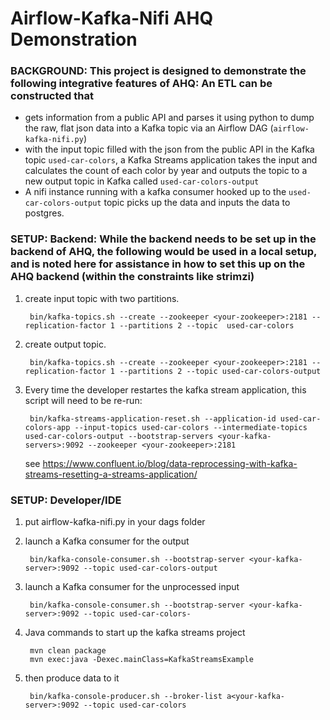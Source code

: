 # Airflow-Kafka-Nifi AHQ Demonstration


### BACKGROUND: This project is designed to demonstrate the following integrative features of AHQ: An ETL can be constructed that 
  - gets information from a public API and parses it using python to dump the raw, flat json data into a Kafka topic via an Airflow DAG (`airflow-kafka-nifi.py`)
  - with the input topic filled with the json from the public API in the Kafka topic `used-car-colors`, a Kafka Streams application takes the input and calculates the count of each color by year and outputs the topic to a new output topic in Kafka called `used-car-colors-output`
  - A nifi instance running with a kafka consumer hooked up to the `used-car-colors-output` topic picks up the data and inputs the data to postgres.

### SETUP: Backend: While the backend needs to be set up in the backend of AHQ, the following would be used in a local setup, and is noted here for assistance in how to set this up on the AHQ backend (within the constraints like strimzi)

1. create input topic with two partitions. 

        bin/kafka-topics.sh --create --zookeeper <your-zookeeper>:2181 --replication-factor 1 --partitions 2 --topic  used-car-colors
        
2. create output topic.  

        bin/kafka-topics.sh --create --zookeeper <your-zookeeper>:2181 --replication-factor 1 --partitions 2 --topic used-car-colors-output
        
3. Every time the developer restartes the kafka stream application, this script will need to be re-run:
      
        bin/kafka-streams-application-reset.sh --application-id used-car-colors-app --input-topics used-car-colors --intermediate-topics used-car-colors-output --bootstrap-servers <your-kafka-servers>:9092 --zookeeper <your-zookeeper>:2181
        
   see https://www.confluent.io/blog/data-reprocessing-with-kafka-streams-resetting-a-streams-application/


### SETUP: Developer/IDE
  
1. put airflow-kafka-nifi.py in your dags folder

2. launch a Kafka consumer for the output

        bin/kafka-console-consumer.sh --bootstrap-server <your-kafka-server>:9092 --topic used-car-colors-output
        
3. launch a Kafka consumer for the unprocessed input

        bin/kafka-console-consumer.sh --bootstrap-server <your-kafka-server>:9092 --topic used-car-colors-

4. Java commands to start up the kafka streams project

        mvn clean package
        mvn exec:java -Dexec.mainClass=KafkaStreamsExample
    

5. then produce data to it

        bin/kafka-console-producer.sh --broker-list a<your-kafka-server>:9092 --topic used-car-colors
        
        


